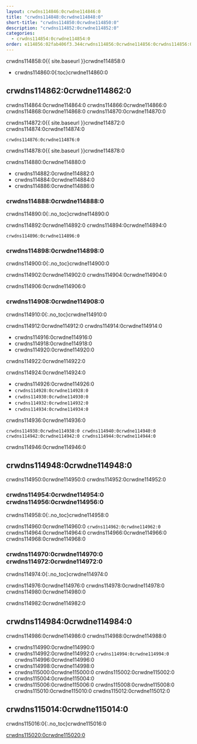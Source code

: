 ```yaml
---
layout: crwdns114846:0crwdne114846:0
title: "crwdns114848:0crwdne114848:0"
short-title: "crwdns114850:0crwdne114850:0"
description: "crwdns114852:0crwdne114852:0"
categories:
  - crwdns114854:0crwdne114854:0
order: e114856:02fab406f3.344crwdns114856:0crwdne114856:0crwdns114856:0crwdne114856:0582crwdns114856:0crwdne114856:0
---
```

crwdns114858:0{{ site.baseurl }}crwdne114858:0

* crwdns114860:0{:toc}crwdne114860:0

## crwdns114862:0crwdne114862:0

crwdns114864:0crwdne114864:0 crwdns114866:0crwdne114866:0 crwdns114868:0crwdne114868:0 crwdns114870:0crwdne114870:0

crwdns114872:0{{ site.baseurl }}crwdne114872:0 crwdns114874:0crwdne114874:0

    crwdns114876:0crwdne114876:0
    

crwdns114878:0{{ site.baseurl }}crwdne114878:0

crwdns114880:0crwdne114880:0

* crwdns114882:0crwdne114882:0
* crwdns114884:0crwdne114884:0
* crwdns114886:0crwdne114886:0 

### crwdns114888:0crwdne114888:0

crwdns114890:0{:.no_toc}crwdne114890:0

crwdns114892:0crwdne114892:0 crwdns114894:0crwdne114894:0

    crwdns114896:0crwdne114896:0
    

### crwdns114898:0crwdne114898:0

crwdns114900:0{:.no_toc}crwdne114900:0

crwdns114902:0crwdne114902:0 crwdns114904:0crwdne114904:0

crwdns114906:0crwdne114906:0

### crwdns114908:0crwdne114908:0

crwdns114910:0{:.no_toc}crwdne114910:0

crwdns114912:0crwdne114912:0 crwdns114914:0crwdne114914:0

* crwdns114916:0crwdne114916:0
* crwdns114918:0crwdne114918:0
* crwdns114920:0crwdne114920:0

crwdns114922:0crwdne114922:0

crwdns114924:0crwdne114924:0

* crwdns114926:0crwdne114926:0
* `crwdns114928:0crwdne114928:0`
* `crwdns114930:0crwdne114930:0`
* `crwdns114932:0crwdne114932:0`
* `crwdns114934:0crwdne114934:0`

crwdns114936:0crwdne114936:0

    crwdns114938:0crwdne114938:0 crwdns114940:0crwdne114940:0 crwdns114942:0crwdne114942:0 crwdns114944:0crwdne114944:0
    
    

crwdns114946:0crwdne114946:0

## crwdns114948:0crwdne114948:0

crwdns114950:0crwdne114950:0 crwdns114952:0crwdne114952:0

### crwdns114954:0crwdne114954:0 crwdns114956:0crwdne114956:0

crwdns114958:0{:.no_toc}crwdne114958:0

crwdns114960:0crwdne114960:0 ```crwdns114962:0crwdne114962:0``` crwdns114964:0crwdne114964:0 crwdns114966:0crwdne114966:0 crwdns114968:0crwdne114968:0

### crwdns114970:0crwdne114970:0 crwdns114972:0crwdne114972:0

crwdns114974:0{:.no_toc}crwdne114974:0

crwdns114976:0crwdne114976:0 crwdns114978:0crwdne114978:0 crwdns114980:0crwdne114980:0

<aside class="notice">
crwdns114982:0crwdne114982:0 
</aside>

## crwdns114984:0crwdne114984:0

crwdns114986:0crwdne114986:0 crwdns114988:0crwdne114988:0

* crwdns114990:0crwdne114990:0
* crwdns114992:0crwdne114992:0 ```crwdns114994:0crwdne114994:0``` crwdns114996:0crwdne114996:0
* crwdns114998:0crwdne114998:0
* crwdns115000:0crwdne115000:0 crwdns115002:0crwdne115002:0
* crwdns115004:0crwdne115004:0
* crwdns115006:0crwdne115006:0 crwdns115008:0crwdne115008:0 crwdns115010:0crwdne115010:0 crwdns115012:0crwdne115012:0

## crwdns115014:0crwdne115014:0

crwdns115016:0{:.no_toc}crwdne115016:0

[crwdns115020:0crwdne115020:0](crwdns115018:0{{site.baseurl}}crwdne115018:0)